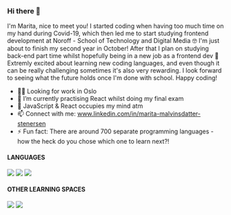 ### Hi there 👋

I'm Marita, nice to meet you! I started coding when having too much time on my hand during Covid-19, which then led me to start studying frontend development at Noroff - School of Technology and Digital Media :nerd_face: I'm just about to finish my second year in October! After that I plan on studying back-end part time whilst hopefully being in a new job as a frontend dev 🤩 Extremly excited about learning new coding languages, and even though it can be really challenging sometimes it's also very rewarding. I look forward to seeing what the future holds once I'm done with school. Happy coding!

- 👩‍💻 Looking for work in Oslo
- 🔭 I’m currently practising React whilst doing my final exam
- 🌱 JavaScript & React occupies my mind atm 
- 📫 Connect with me: www.linkedin.com/in/marita-malvinsdatter-stenersen
- ⚡ Fun fact: There are around 700 separate programming languages - how the heck do you chose which one to learn next?!

#### LANGUAGES 
<img src="https://img.shields.io/badge/HTML5-E34F26?style=for-the-badge&logo=html5&logoColor=white"/> <img src="https://img.shields.io/badge/CSS3-1572B6?style=for-the-badge&logo=css3&logoColor=white"/> <img src="https://img.shields.io/badge/JavaScript-323330?style=for-the-badge&logo=javascript&logoColor=F7DF1E"/>

#### OTHER LEARNING SPACES
<img src="https://img.shields.io/badge/scrimba-2B283A?style=for-the-badge&logo=scrimba&logoColor=white"/> <img src="https://img.shields.io/badge/Codecademy-FFF0E5?style=for-the-badge&logo=codecademy&logoColor=303347"/>

<!-- ### CONNECT
[![linkedin](https://img.shields.io/badge/LinkedIn-0077B5?style=for-the-badge&logo=linkedin&logoColor=white)](www.linkedin.com/in/marita-malvinsdatter-stenersen)
 -->

